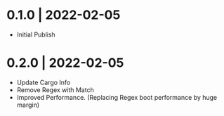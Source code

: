 # 0.1.0 | 2022-02-05

- Initial Publish

# 0.2.0 | 2022-02-05

- Update Cargo Info
- Remove Regex with Match
- Improved Performance. (Replacing Regex boot performance by huge margin)
